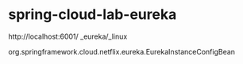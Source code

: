 # spring-cloud-lab-eureka

http://localhost:6001/  _eureka/_linux

org.springframework.cloud.netflix.eureka.EurekaInstanceConfigBean